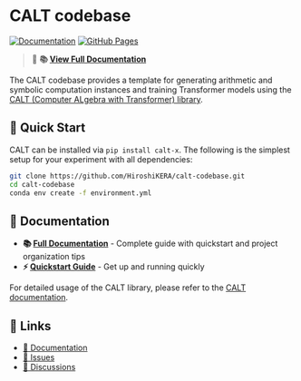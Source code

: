 # CALT codebase

[![Documentation](https://img.shields.io/badge/docs-latest-brightgreen.svg)](https://hiroshikera.github.io/calt-codebase/)
[![GitHub Pages](https://img.shields.io/badge/GitHub%20Pages-View%20Documentation-blue.svg)](https://hiroshikera.github.io/calt-codebase/)

> 📖 **📚 [View Full Documentation](https://hiroshikera.github.io/calt-codebase/)**

The CALT codebase provides a template for generating arithmetic and symbolic computation instances and training Transformer models using the [CALT (Computer ALgebra with Transformer) library](https://github.com/HiroshiKERA/calt).

## 🚀 Quick Start

CALT can be installed via `pip install calt-x`. The following is the simplest setup for your experiment with all dependencies:

```bash
git clone https://github.com/HiroshiKERA/calt-codebase.git
cd calt-codebase
conda env create -f environment.yml 
```

## 📖 Documentation

- **📚 [Full Documentation](https://hiroshikera.github.io/calt-codebase/)** - Complete guide with quickstart and project organization tips
- **⚡ [Quickstart Guide](https://hiroshikera.github.io/calt-codebase/quickstart/)** - Get up and running quickly

For detailed usage of the CALT library, please refer to the [CALT documentation](https://hiroshikera.github.io/calt/).

## 🔗 Links

- [📖 Documentation](https://hiroshikera.github.io/calt-codebase/)
- [🐛 Issues](https://github.com/HiroshiKERA/calt-codebase/issues)
- [💬 Discussions](https://github.com/HiroshiKERA/calt-codebase/discussions)
